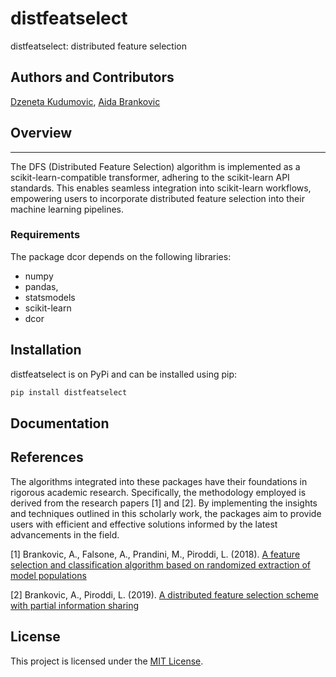 # distfeatselect
distfeatselect: distributed feature selection

## Authors and Contributors
[Dzeneta Kudumovic](https://github.com/dkudumovic1), [Aida Brankovic](https://github.com/aibrank)

## Overview
-------------------

The DFS (Distributed Feature Selection) algorithm is implemented as a scikit-learn-compatible transformer, adhering to the scikit-learn API standards. This enables seamless integration into scikit-learn workflows, empowering users to incorporate distributed feature selection into their machine learning pipelines.

### Requirements
The package dcor depends on the following libraries:
- numpy
- pandas,
- statsmodels
- scikit-learn
- dcor

## Installation
distfeatselect is on PyPi and can be installed using pip:
```bash
pip install distfeatselect
```

## Documentation

## References
The algorithms integrated into these packages have their foundations in rigorous academic research. Specifically, the methodology employed is derived from the research papers [1] and [2]. By implementing the insights and techniques outlined in this scholarly work, the packages aim to provide users with efficient and effective solutions informed by the latest advancements in the field.

[1] Brankovic, A., Falsone, A., Prandini, M., Piroddi, L. (2018). [A feature selection and classification algorithm based on randomized extraction of model populations](https://ieeexplore.ieee.org/document/7890437)

[2] Brankovic, A., Piroddi, L. (2019). [A distributed feature selection scheme with partial information sharing](https://link.springer.com/article/10.1007/s10994-019-05809-y)

## License
This project is licensed under the [MIT License](LICENSE).
